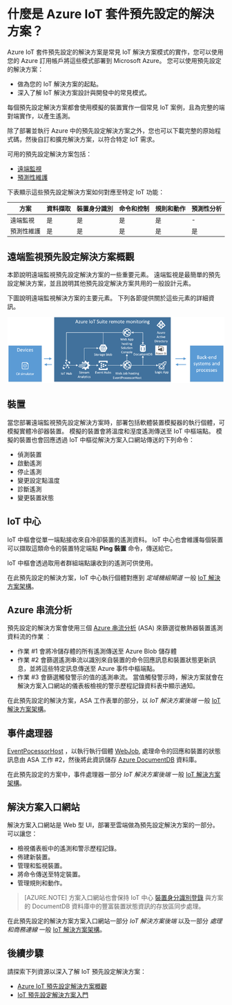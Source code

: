 <properties
 pageTitle="Azure IoT 預先設定解決方案 | Microsoft Azure"
 description="說明 Azure IoT 預先設定解決方案及其架構，且包含其他資源的連結。"
 services=""
 documentationCenter=""
 authors="dominicbetts"
 manager="timlt"
 editor=""/>

<tags
 ms.service="na"
 ms.devlang="na"
 ms.topic="article"
 ms.tgt_pltfrm="na"
 ms.workload="na"
 ms.date="11/30/2015"
 ms.author="dobett"/>

# 什麼是 Azure IoT 套件預先設定的解決方案？

Azure IoT 套件預先設定的解決方案是常見 IoT 解決方案模式的實作，您可以使用您的 Azure 訂用帳戶將這些模式部署到 Microsoft Azure。 您可以使用預先設定的解決方案：

- 做為您的 IoT 解決方案的起點。
- 深入了解 IoT 解決方案設計與開發中的常見模式。

每個預先設定解決方案都會使用模擬的裝置實作一個常見 IoT 案例，且為完整的端對端實作，以產生遙測。

除了部署並執行 Azure 中的預先設定解決方案之外，您也可以下載完整的原始程式碼，然後自訂和擴充解決方案，以符合特定 IoT 需求。

可用的預先設定解決方案包括：

- [遠端監視][lnk-remote-monitoring]
- [預測性維護][lnk-predictive-maintenance]

下表顯示這些預先設定解決方案如何對應至特定 IoT 功能：

| 方案 | 資料擷取 | 裝置身分識別 | 命令和控制 | 規則和動作 | 預測性分析 |
|------------------------|-----|-----|-----|-----|-----|
| 遠端監視      | 是 | 是 | 是 | 是 | -   |
| 預測性維護 | 是 | 是 | 是 | 是 | 是 |

## 遠端監視預先設定解決方案概觀

本節說明遠端監視預先設定解決方案的一些重要元素。 遠端監視是最簡單的預先設定解決方案，並且說明其他預先設定解決方案共用的一般設計元素。

下圖說明遠端監視解決方案的主要元素。 下列各節提供關於這些元素的詳細資訊。

![遠端監視預先設定解決方案架構][img-remote-monitoring-arch]

## 裝置

當您部署遠端監視預先設定解決方案時，部署包括軟體裝置模擬器的執行個體，可模擬實體冷卻器裝置。 模擬的裝置會將溫度和溼度遙測傳送至 IoT 中樞端點。 模擬的裝置也會回應透過 IoT 中樞從解決方案入口網站傳送的下列命令：

- 偵測裝置
- 啟動遙測
- 停止遙測
- 變更設定點溫度
- 診斷遙測
- 變更裝置狀態

## IoT 中心

IoT 中樞會從單一端點接收來自冷卻裝置的遙測資料。 IoT 中心也會維護每個裝置可以擷取這類命令的裝置特定端點 **Ping 裝置** 命令，傳送給它。

IoT 中樞會透過取用者群組端點讓收到的遙測可供使用。

在此預先設定的解決方案，IoT 中心執行個體對應到 *定域機組閘道* 一般 [IoT 解決方案架構][lnk-what-is-azure-iot]。

## Azure 串流分析

預先設定的解決方案會使用三個 [Azure 串流分析][lnk-asa] (ASA) 來篩選從散熱器裝置遙測資料流的作業 ︰

- 作業 #1 會將冷儲存體的所有遙測傳送至 Azure Blob 儲存體
- 作業 #2 會篩選遙測串流以識別來自裝置的命令回應訊息和裝置狀態更新訊息，並將這些特定訊息傳送至 Azure 事件中樞端點。
- 作業 #3 會篩選觸發警示的值的遙測串流。 當值觸發警示時，解決方案就會在解決方案入口網站的儀表板檢視的警示歷程記錄資料表中顯示通知。

在此預先設定的解決方案，ASA 工作表單的部分，以 *IoT 解決方案後端* 一般 [IoT 解決方案架構][lnk-what-is-azure-iot]。

## 事件處理器

 [EventPocessorHost][lnk-event-processor] ，以執行執行個體 [WebJob][lnk-web-job], 處理命令的回應和裝置的狀態訊息由 ASA 工作 #2，然後將此資訊儲存 [Azure DocumentDB][lnk-document-db] 資料庫。

在此預先設定的方案中，事件處理器一部分 *IoT 解決方案後端* 一般 [IoT 解決方案架構][lnk-what-is-azure-iot]。

## 解決方案入口網站

解決方案入口網站是 Web 型 UI，部署至雲端做為預先設定解決方案的一部分。 可以讓您：

- 檢視儀表板中的遙測和警示歷程記錄。
- 佈建新裝置。
- 管理和監視裝置。
- 將命令傳送至特定裝置。
- 管理規則和動作。

> [AZURE.NOTE] 方案入口網站也會保持 IoT 中心 [裝置身分識別登錄][lnk-identity-registry] 與方案的 DocumentDB 資料庫中的豐富裝置狀態資訊的存放區同步處理。

在此預先設定的解決方案方案入口網站一部分 *IoT 解決方案後端* 以及一部分 *處理和商務連線* 一般 [IoT 解決方案架構][lnk-what-is-azure-iot]。

## 後續步驟

請探索下列資源以深入了解 IoT 預先設定解決方案：

- [Azure IoT 預先設定解決方案概觀][lnk-suite-overview]
- [IoT 預先設定解決方案入門][lnk-preconf-get-started]

[img-remote-monitoring-arch]: ./media/iot-suite-what-are-preconfigured-solutions/remote-monitoring-arch1.png
[lnk-remote-monitoring]: iot-suite-remote-monitoring-sample-walkthrough.md
[lnk-what-is-azure-iot]: iot-suite-what-is-azure-iot.md
[lnk-asa]: https://azure.microsoft.com/documentation/services/stream-analytics/
[lnk-event-processor]: event-hubs-programming-guide.md#event-processor-host
[lnk-web-job]: web-sites-create-web-jobs.md
[lnk-document-db]: https://azure.microsoft.com/documentation/services/documentdb/
[lnk-identity-registry]: iot-hub-devguide.md#device-identity-registry
[lnk-suite-overview]: iot-suite-overview.md
[lnk-preconf-get-started]: iot-suite-getstarted-preconfigured-solutions.md
[lnk-predictive-maintenance]: iot-suite-predictive-overview.md

